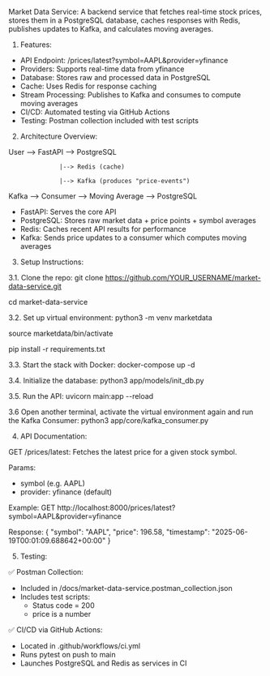 Market Data Service: A backend service that fetches real-time stock prices, stores them in a PostgreSQL database, caches responses with Redis, publishes updates to Kafka, and calculates moving averages.

1. Features:

- API Endpoint: /prices/latest?symbol=AAPL&provider=yfinance
- Providers: Supports real-time data from yfinance
- Database: Stores raw and processed data in PostgreSQL
- Cache: Uses Redis for response caching
- Stream Processing: Publishes to Kafka and consumes to compute moving averages
- CI/CD: Automated testing via GitHub Actions
- Testing: Postman collection included with test scripts

2. Architecture Overview:

User --> FastAPI --> PostgreSQL

                  |--> Redis (cache)
                  
                  |--> Kafka (produces "price-events")
                  
Kafka --> Consumer --> Moving Average --> PostgreSQL

- FastAPI: Serves the core API
- PostgreSQL: Stores raw market data + price points + symbol averages
- Redis: Caches recent API results for performance
- Kafka: Sends price updates to a consumer which computes moving averages

3. Setup Instructions:

3.1. Clone the repo: git clone https://github.com/YOUR_USERNAME/market-data-service.git

cd market-data-service

3.2. Set up virtual environment: 
python3 -m venv marketdata

source marketdata/bin/activate

pip install -r requirements.txt

3.3. Start the stack with Docker: docker-compose up -d

3.4. Initialize the database: python3 app/models/init_db.py

3.5. Run the API: uvicorn main:app --reload

3.6 Open another terminal, activate the virtual environment again and run the Kafka Consumer:
python3 app/core/kafka_consumer.py

4. API Documentation: 

GET /prices/latest: Fetches the latest price for a given stock symbol.

Params:
- symbol (e.g. AAPL)
- provider: yfinance (default)

Example: GET http://localhost:8000/prices/latest?symbol=AAPL&provider=yfinance

Response: {
  "symbol": "AAPL",
  "price": 196.58,
  "timestamp": "2025-06-19T00:01:09.688642+00:00"
}

5. Testing:

✅ Postman Collection: 

- Included in /docs/market-data-service.postman_collection.json
- Includes test scripts:
  - Status code = 200
  - price is a number

✅ CI/CD via GitHub Actions:

- Located in .github/workflows/ci.yml
- Runs pytest on push to main
- Launches PostgreSQL and Redis as services in CI
